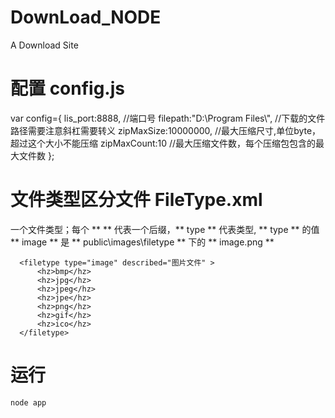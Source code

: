 # DownLoad_NODE
A Download Site

# 配置 config.js
var config={
	lis_port:8888, //端口号
	filepath:"D:\\Program Files\\", //下载的文件路径需要注意斜杠需要转义
	zipMaxSize:10000000, //最大压缩尺寸,单位byte，超过这个大小不能压缩
	zipMaxCount:10 //最大压缩文件数，每个压缩包包含的最大文件数
};

# 文件类型区分文件 FileType.xml
一个文件类型；每个 ** <hz> ** 代表一个后缀，** type ** 代表类型, ** type ** 的值 ** image ** 是 ** public\images\filetype ** 下的 ** image.png ** 
```
  <filetype type="image" described="图片文件" >
      <hz>bmp</hz>
      <hz>jpg</hz>
      <hz>jpeg</hz>
      <hz>jpe</hz>
      <hz>png</hz>
      <hz>gif</hz>
      <hz>ico</hz>
  </filetype>
```
# 运行
```
node app
```
